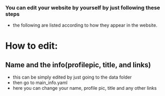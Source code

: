 ### You can edit your website by yourself by just following these steps
- the following are listed according to how they appear in the website.
# How to edit:
## Name and the info(profilepic, title, and links)
- this can be simply edited by just going to the data folder
- then go to main_info.yaml 
- here you can change your name, profile pic, title and any other links
